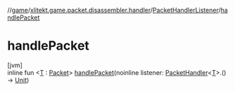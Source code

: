 //[game](../../../index.md)/[xlitekt.game.packet.disassembler.handler](../index.md)/[PacketHandlerListener](index.md)/[handlePacket](handle-packet.md)

# handlePacket

[jvm]\
inline fun &lt;[T](handle-packet.md) : [Packet](../../xlitekt.game.packet/-packet/index.md)&gt; [handlePacket](handle-packet.md)(noinline listener: [PacketHandler](../-packet-handler/index.md)&lt;[T](handle-packet.md)&gt;.() -&gt; [Unit](https://kotlinlang.org/api/latest/jvm/stdlib/kotlin/-unit/index.html))
